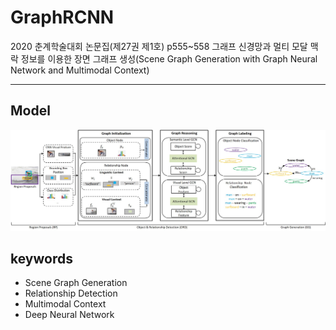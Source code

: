 # GraphRCNN

2020 춘계학술대회 논문집(제27권 제1호) p555~558
그래프 신경망과 멀티 모달 맥락 정보를 이용한 장면 그래프 생성(Scene Graph Generation with Graph Neural Network and Multimodal Context)

- - -

## Model
![GraphRCNN](image/model.jpg)

## keywords
- Scene Graph Generation
- Relationship Detection
- Multimodal Context
- Deep Neural Network

